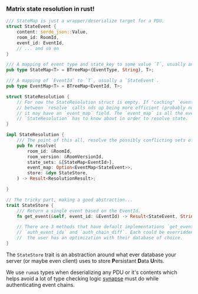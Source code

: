 ### Matrix state resolution in rust!

```rust
/// StateMap is just a wrapper/deserialize target for a PDU.
struct StateEvent {
    content: serde_json::Value,
    room_id: RoomId,
    event_id: EventId,
    // ... and so on
}

/// A mapping of event type and state_key to some value `T`, usually an `EventId`.
pub type StateMap<T> = BTreeMap<(EventType, String), T>;

/// A mapping of `EventId` to `T`, usually a `StateEvent`.
pub type EventMap<T> = BTreeMap<EventId, T>;

struct StateResolution {
    // For now the StateResolution struct is empty. If "caching" `event_map`
    // between `resolve` calls nds up being more efficient (probably not as this would eat memory)
    // it may have an `event_map` field. The `event_map` is all the event's
    // `StateResolution` has to know about in order to resolve state.
}

impl StateResolution {
    /// The point of this all, resolve the possibly conflicting sets of events.
    pub fn resolve(
        room_id: &RoomId,
        room_version: &RoomVersionId,
        state_sets: &[StateMap<EventId>],
        event_map: Option<EventMap<StateEvent>>,
        store: &dyn StateStore,
    ) -> Result<ResolutionResult>;

}

// The tricky part, making a good abstraction...
trait StateStore {
    /// Return a single event based on the EventId.
    fn get_event(&self, event_id: &EventId) -> Result<StateEvent, String>;

    // There are 3 methods that have default implementations `get_events`,
    // `auth_event_ids` and `auth_chain_diff`. Each could be overridden if
    //  the user has an optimization with their database of choice.
}

```



The `StateStore` trait is an abstraction around what ever database your server (or maybe even client) uses to store __P__[]()ersistant __D__[]()ata __U__[]()nits.

We use `ruma`s types when deserializing any PDU or it's contents which helps avoid a lot of type checking logic [synapse](https://github.com/matrix-org/synapse) must do while authenticating event chains.
